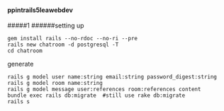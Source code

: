 #### ppintrails5leawebdev
#####1
######setting up
```
gem install rails --no-rdoc --no-ri --pre
rails new chatroom -d postgresql -T
cd chatroom
```
generate 
```
rails g model user name:string email:string password_digest:string
rails g model room name:string
rails g model message user:references room:references content
bundle exec rails db:migrate  #still use rake db:migrate
rails s
```
